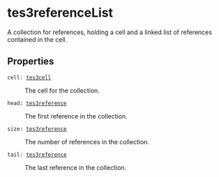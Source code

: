 # tes3referenceList

A collection for references, holding a cell and a linked list of references contained in the cell.

## Properties

<dl class="describe">
<dt><code class="descname">cell: <a href="https://mwse.readthedocs.io/en/latest/lua/type/tes3cell.html">tes3cell</a></code></dt>
<dd>

The cell for the collection.

</dd>
<dt><code class="descname">head: <a href="https://mwse.readthedocs.io/en/latest/lua/type/tes3reference.html">tes3reference</a></code></dt>
<dd>

The first reference in the collection.

</dd>
<dt><code class="descname">size: <a href="https://mwse.readthedocs.io/en/latest/lua/type/tes3reference.html">tes3reference</a></code></dt>
<dd>

The number of references in the collection.

</dd>
<dt><code class="descname">tail: <a href="https://mwse.readthedocs.io/en/latest/lua/type/tes3reference.html">tes3reference</a></code></dt>
<dd>

The last reference in the collection.

</dd>
</dl>
